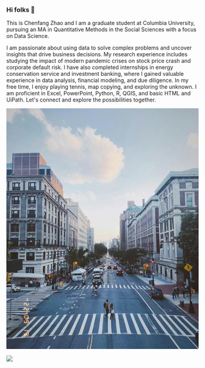 ### Hi folks 👋
This is Chenfang Zhao and I am a graduate student at Columbia University, pursuing an MA in Quantitative Methods in the Social Sciences with a focus on Data Science. 

I am passionate about using data to solve complex problems and uncover insights that drive business decisions. My research experience includes studying the impact of modern pandemic crises on stock price crash and corporate default risk. I have also completed internships in energy conservation service and investment banking, where I gained valuable experience in data analysis, financial modeling, and due diligence. In my free time, I enjoy playing tennis, map copying, and exploring the unknown. I am proficient in Excel, PowerPoint, Python, R, QGIS, and basic HTML and UiPath. Let's connect and explore the possibilities together.

[![Header](https://github.com/cz2753/cz2753/blob/main/IMG_5085.JPG "Header")](https://some-url.dev/)

![](https://img.shields.io/badge/<WORD_ON_LEFT>-<WORD_ON_RIGHT>-informational?style=flat&logo=<LOGO_NAME>&logoColor=white&color=2bbc8a)

<!--
**cz2753/cz2753** is a ✨ _special_ ✨ repository because its `README.md` (this file) appears on your GitHub profile.

Here are some ideas to get you started:

- 🔭 I’m currently working on ...
- 🌱 I’m currently learning ...
- 👯 I’m looking to collaborate on ...
- 🤔 I’m looking for help with ...
- 💬 Ask me about ...
- 📫 How to reach me: ...
- 😄 Pronouns: ...
- ⚡ Fun fact: ...
-->
